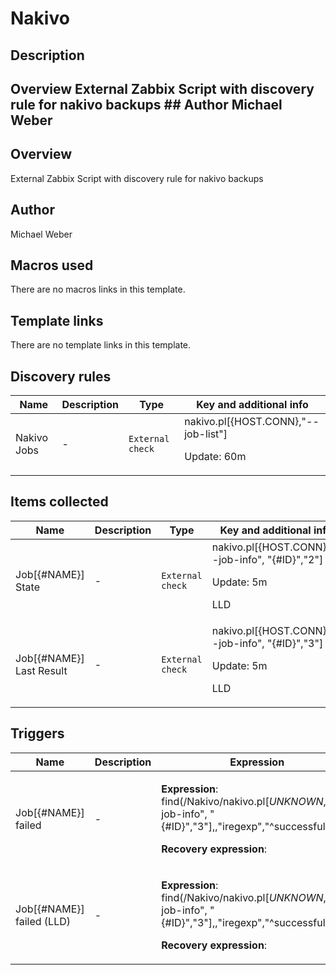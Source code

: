 # Nakivo

## Description

## Overview External Zabbix Script with discovery rule for nakivo backups ## Author Michael Weber 

## Overview

External Zabbix Script with discovery rule for nakivo backups



## Author

Michael Weber

## Macros used

There are no macros links in this template.

## Template links

There are no template links in this template.

## Discovery rules

|Name|Description|Type|Key and additional info|
|----|-----------|----|----|
|Nakivo Jobs|<p>-</p>|`External check`|nakivo.pl[{HOST.CONN},"--job-list"]<p>Update: 60m</p>|
## Items collected

|Name|Description|Type|Key and additional info|
|----|-----------|----|----|
|Job[{#NAME}] State|<p>-</p>|`External check`|nakivo.pl[{HOST.CONN},"--job-info", "{#ID}","2"]<p>Update: 5m</p><p>LLD</p>|
|Job[{#NAME}] Last Result|<p>-</p>|`External check`|nakivo.pl[{HOST.CONN},"--job-info", "{#ID}","3"]<p>Update: 5m</p><p>LLD</p>|
## Triggers

|Name|Description|Expression|Priority|
|----|-----------|----------|--------|
|Job[{#NAME}] failed|<p>-</p>|<p>**Expression**: find(/Nakivo/nakivo.pl[*UNKNOWN*,"--job-info", "{#ID}","3"],,"iregexp","^successful$")=0</p><p>**Recovery expression**: </p>|warning|
|Job[{#NAME}] failed (LLD)|<p>-</p>|<p>**Expression**: find(/Nakivo/nakivo.pl[*UNKNOWN*,"--job-info", "{#ID}","3"],,"iregexp","^successful$")=0</p><p>**Recovery expression**: </p>|warning|
